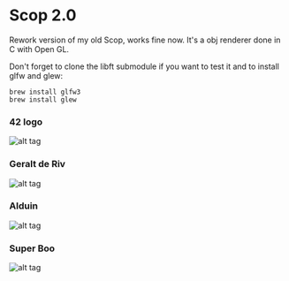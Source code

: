 # Scop 2.0

Rework version of my old Scop, works fine now. It's a obj renderer done in C with Open GL.

Don't forget to clone the libft submodule if you want to test it and to install glfw and glew:

```
brew install glfw3
brew install glew
```
### 42 logo

![alt tag](https://github.com/fdel-car/scop_2.0/blob/master/screenshots/42_logo.png)

### Geralt de Riv

![alt tag](https://github.com/fdel-car/scop_2.0/blob/master/screenshots/geralt_de_riv.png)

### Alduin

![alt tag](https://github.com/fdel-car/scop_2.0/blob/master/screenshots/alduin.png)

### Super Boo

![alt tag](https://github.com/fdel-car/scop_2.0/blob/master/screenshots/super_boo.png)
